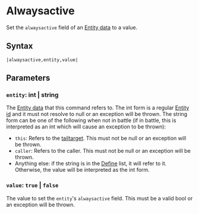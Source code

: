 # Alwaysactive

Set the `alwaysactive` field of an [Entity data](../../../TextAsset%20Data/Entity%20data.md) to a value.

## Syntax

````
|alwaysactive,entity,value|
````

## Parameters

### `entity`: int | string

The [Entity data](../../../TextAsset%20Data/Entity%20data.md) that this command refers to. The int form is a regular [Entity id](../Entity%20id.md) and it must not resolve to null or an exception will be thrown. The string form can be one of the following when not in battle (if in battle, this is interpreted as an int which will cause an exception to be thrown):

* `this`: Refers to the [tailtarget](../../Notable%20local%20variable/tailtarget.md). This must not be null or an exception will be thrown.
* `caller`: Refers to the caller. This must not be null or an exception will be thrown.
* Anything else: if the string is in the [Define](Define.md) list, it will refer to it. Otherwise, the value will be interpreted as the int form.

### `value`: `true` | `false`

The value to set the `entity`'s `alwaysactive` field. This must be a valid bool or an exception will be thrown.
